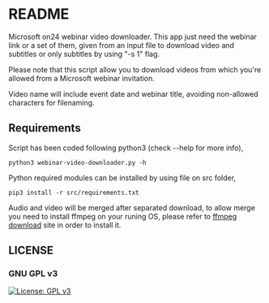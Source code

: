 # README #

Microsoft on24 webinar video downloader. This app just need the webinar link or a set of them, given from an input file to download video and subtitles or only subtitles by using "-s 1" flag.

Please note that this script allow you to download videos from which you're allowed from a Microsoft webinar invitation.

Video name will include event date and webinar title, avoiding non-allowed characters for filenaming.

## Requirements ##

Script has been coded following python3 (check --help for more info),

    python3 webinar-video-downloader.py -h

Python required modules can be installed by using file on src folder,

    pip3 install -r src/requirements.txt


Audio and video will be merged after separated download, to allow merge you need to install ffmpeg on your runing OS, please refer to [ffmpeg download](https://www.ffmpeg.org/download.html) site in order to install it.


## LICENSE
### GNU GPL v3
[![License: GPL v3](https://img.shields.io/badge/License-GPLv3-blue.svg)](https://www.gnu.org/licenses/gpl-3.0)
